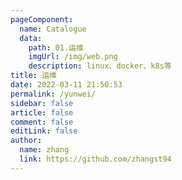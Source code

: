 ```yaml
---
pageComponent:
  name: Catalogue
  data:
    path: 01.运维
    imgUrl: /img/web.png
    description: linux、docker、k8s等
title: 运维
date: 2022-03-11 21:50:53
permalink: /yunwei/
sidebar: false
article: false
comment: false
editLink: false
author:
  name: zhang
  link: https://github.com/zhangst94
---
```

